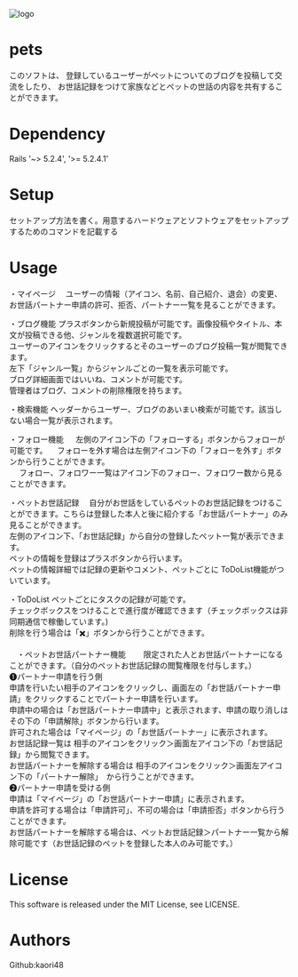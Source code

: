 ![logo ](https://user-images.githubusercontent.com/59257057/77410560-644b5200-6dfe-11ea-977c-84e615868c96.png)
# pets
このソフトは、
登録しているユーザーがペットについてのブログを投稿して交流をしたり、
お世話記録をつけて家族などとペットの世話の内容を共有することができます。

# Dependency
Rails '~> 5.2.4', '>= 5.2.4.1'

# Setup
セットアップ方法を書く。用意するハードウェアとソフトウェアをセットアップするためのコマンドを記載する

# Usage
・マイページ
 　ユーザーの情報（アイコン、名前、自己紹介、退会）の変更、お世話パートナー申請の許可、拒否、パートナー一覧を見ることができます。  
  
・ブログ機能
  プラスボタンから新規投稿が可能です。画像投稿やタイトル、本文が投稿できる他、ジャンルを複数選択可能です。  
  ユーザーのアイコンをクリックするとそのユーザーのブログ投稿一覧が閲覧できます。  
  左下「ジャンル一覧」からジャンルごとの一覧を表示可能です。  
  ブログ詳細画面ではいいね、コメントが可能です。  
  管理者はブログ、コメントの削除権限を持ちます。  

・検索機能
  ヘッダーからユーザー、ブログのあいまい検索が可能です。該当しない場合一覧が表示されます。 

・フォロー機能
　 左側のアイコン下の「フォローする」ボタンからフォローが可能です。 
 　フォローを外す場合は左側アイコン下の「フォローを外す」ボタンから行うことができます。  
　 フォロー、フォロワー一覧はアイコン下のフォロー、フォロワー数から見ることができます。  

・ペットお世話記録
　自分がお世話をしているペットのお世話記録をつけることができます。こちらは登録した本人と後に紹介する「お世話パートナー」のみ見ることができます。  
  左側のアイコン下、「お世話記録」から自分の登録したペット一覧が表示できます。  
  ペットの情報を登録はプラスボタンから行います。  
  ペットの情報詳細では記録の更新やコメント、ペットごとに ToDoList機能がついています。  
  
 ・ToDoList
  ペットごとにタスクの記録が可能です。  
  チェックボックスをつけることで進行度が確認できます（チェックボックスは非同期通信で稼働しています。)  
  削除を行う場合は「✖️」ボタンから行うことができます。  

　・ペットお世話パートナー機能
 　　限定された人とお世話パートナーになることができます。（自分のペットお世話記録の閲覧権限を付与します。）  
    ❶パートナー申請を行う側  
     申請を行いたい相手のアイコンをクリックし、画面左の「お世話パートナー申請」をクリックすることでパートナー申請を行います。  
     申請中の場合は「お世話パートナー申請中」と表示されます、申請の取り消しはその下の「申請解除」ボタンから行います。  
     許可された場合は「マイページ」の「お世話パートナー」に表示されます。  
     お世話記録一覧は 相手のアイコンをクリック＞画面左アイコン下の「お世話記録」から閲覧できます。  
     お世話パートナーを解除する場合は   相手のアイコンをクリック＞画面左アイコン下の「パートナー解除」　から行うことができます。  
    ❷パートナー申請を受ける側  
     申請は「マイページ」の「お世話パートナー申請」に表示されます。  
     申請を許可する場合は「申請許可」、不可の場合は「申請拒否」ボタンから行うことができます。  
     お世話パートナーを解除する場合は、ペットお世話記録＞パートナー一覧から解除可能です（お世話記録のペットを登録した本人のみ可能です。）  
# License
This software is released under the MIT License, see LICENSE.

# Authors
Github:kaori48
